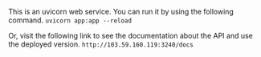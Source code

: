 This is an uvicorn web service. You can run it by using the following command.
`uvicorn app:app --reload`

Or, visit the following link to see the documentation about the API and use the deployed version.
`http://103.59.160.119:3240/docs`
